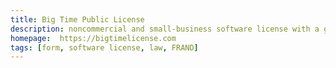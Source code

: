 ```yaml
---
title: Big Time Public License
description: noncommercial and small-business software license with a guarantee of fair paid terms for everyone else
homepage:  https://bigtimelicense.com
tags: [form, software license, law, FRAND]
---
```

